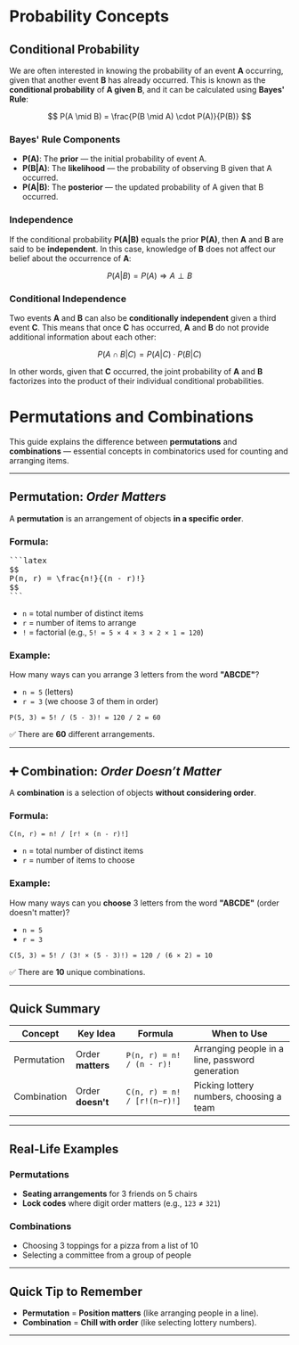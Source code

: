 # Probability Concepts

## Conditional Probability

We are often interested in knowing the probability of an event **A** occurring, given that another event **B** has already occurred. This is known as the **conditional probability** of **A given B**, and it can be calculated using **Bayes' Rule**:



$$
P(A \mid B) = \frac{P(B \mid A) \cdot P(A)}{P(B)}
$$

### Bayes' Rule Components

- **P(A)**: The **prior** — the initial probability of event A.
- **P(B|A)**: The **likelihood** — the probability of observing B given that A occurred.
- **P(A|B)**: The **posterior** — the updated probability of A given that B occurred.

### Independence

If the conditional probability **P(A|B)** equals the prior **P(A)**, then **A** and **B** are said to be **independent**. In this case, knowledge of **B** does not affect our belief about the occurrence of **A**:

$$
P(A|B) = P(A) \Rightarrow A \perp B
$$

### Conditional Independence

Two events **A** and **B** can also be **conditionally independent** given a third event **C**. This means that once **C** has occurred, **A** and **B** do not provide additional information about each other:

$$
P(A \cap B | C) = P(A|C) \cdot P(B|C)
$$

In other words, given that **C** occurred, the joint probability of **A** and **B** factorizes into the product of their individual conditional probabilities.





# Permutations and Combinations

This guide explains the difference between **permutations** and **combinations** — essential concepts in combinatorics used for counting and arranging items.

---

## Permutation: *Order Matters*

A **permutation** is an arrangement of objects **in a specific order**.

### Formula:

<pre>
```latex
$$
P(n, r) = \frac{n!}{(n - r)!}
$$
```
</pre>


- `n` = total number of distinct items  
- `r` = number of items to arrange  
- `!` = factorial (e.g., `5! = 5 × 4 × 3 × 2 × 1 = 120`)

### Example:
How many ways can you arrange 3 letters from the word **"ABCDE"**?

- `n = 5` (letters)  
- `r = 3` (we choose 3 of them in order)

```
P(5, 3) = 5! / (5 - 3)! = 120 / 2 = 60
```

✅ There are **60** different arrangements.

---

## ➕ Combination: *Order Doesn’t Matter*

A **combination** is a selection of objects **without considering order**.

### Formula:
```
C(n, r) = n! / [r! × (n - r)!]
```

- `n` = total number of distinct items  
- `r` = number of items to choose

### Example:
How many ways can you **choose** 3 letters from the word **"ABCDE"** (order doesn't matter)?

- `n = 5`  
- `r = 3`

```
C(5, 3) = 5! / (3! × (5 - 3)!) = 120 / (6 × 2) = 10
```

✅ There are **10** unique combinations.

---

## Quick Summary

| Concept      | Key Idea            | Formula                     | When to Use                                      |
|--------------|---------------------|-----------------------------|--------------------------------------------------|
| Permutation  | Order **matters**   | `P(n, r) = n! / (n - r)!`   | Arranging people in a line, password generation |
| Combination  | Order **doesn't**   | `C(n, r) = n! / [r!(n−r)!]` | Picking lottery numbers, choosing a team        |

---

## Real-Life Examples

### Permutations
- **Seating arrangements** for 3 friends on 5 chairs
- **Lock codes** where digit order matters (e.g., `123` ≠ `321`)

### Combinations
- Choosing 3 toppings for a pizza from a list of 10
- Selecting a committee from a group of people

---

## Quick Tip to Remember

- **Permutation** = **Position matters** (like arranging people in a line).
- **Combination** = **Chill with order** (like selecting lottery numbers).

---

